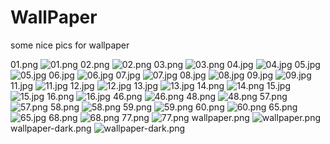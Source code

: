 # WallPaper

some nice pics for wallpaper

01.png
![01.png](01.png)
02.png
![02.png](02.png)
03.png
![03.png](03.png)
04.jpg
![04.jpg](04.jpg)
05.jpg
![05.jpg](05.jpg)
06.jpg
![06.jpg](06.jpg)
07.jpg
![07.jpg](07.jpg)
08.jpg
![08.jpg](08.jpg)
09.jpg
![09.jpg](09.jpg)
11.jpg
![11.jpg](11.jpg)
12.jpg
![12.jpg](12.jpg)
13.jpg
![13.jpg](13.jpg)
14.png
![14.png](14.png)
15.jpg
![15.jpg](15.jpg)
16.png
![16.jpg](16.jpg)
46.png
![46.png](46.png)
48.png
![48.png](48.png)
57.png
![57.png](57.png)
58.png
![58.png](58.png)
59.png
![59.png](59.png)
60.png
![60.png](60.png)
65.png
![65.jpg](65.jpg)
68.png
![68.png](68.png)
77.png
![77.png](77.png)
wallpaper.png
![wallpaper.png](wallpaper.png)
wallpaper-dark.png
![wallpaper-dark.png](wallpaper-dark.png)
